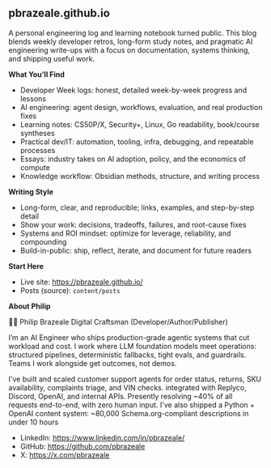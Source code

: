 ## pbrazeale.github.io

A personal engineering log and learning notebook turned public. This blog blends weekly developer retros, long-form study notes, and pragmatic AI engineering write-ups with a focus on documentation, systems thinking, and shipping useful work.

**What You’ll Find**

- Developer Week logs: honest, detailed week-by-week progress and lessons
- AI engineering: agent design, workflows, evaluation, and real production fixes
- Learning notes: CS50P/X, Security+, Linux, Go readability, book/course syntheses
- Practical dev/IT: automation, tooling, infra, debugging, and repeatable processes
- Essays: industry takes on AI adoption, policy, and the economics of compute
- Knowledge workflow: Obsidian methods, structure, and writing process

**Writing Style**

- Long-form, clear, and reproducible; links, examples, and step-by-step detail
- Show your work: decisions, tradeoffs, failures, and root-cause fixes
- Systems and ROI mindset: optimize for leverage, reliability, and compounding
- Build-in-public: ship, reflect, iterate, and document for future readers

**Start Here**

- Live site: https://pbrazeale.github.io/
- Posts (source): `content/posts`

**About Philip**

🧙‍♂️ Philip Brazeale
Digital Craftsman (Developer/Author/Publisher)

I’m an AI Engineer who ships production-grade agentic systems that cut workload and cost. I work where LLM foundation models meet operations: structured pipelines, deterministic fallbacks, tight evals, and guardrails. Teams I work alongside get outcomes, not demos.

I've built and scaled customer support agents for order status, returns, SKU availability, complaints triage, and VIN checks. integrated with Replyco, Discord, OpenAI, and internal APIs. Presently resolving ~40% of all requests end-to-end, with zero human input. I've also shipped a Python + OpenAI content system: ~80,000 Schema.org-compliant descriptions in under 10 hours

- LinkedIn: https://www.linkedin.com/in/pbrazeale/
- GitHub: https://github.com/pbrazeale
- X: https://x.com/pbrazeale

